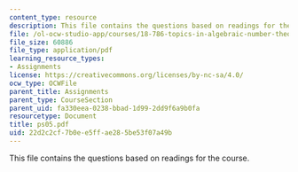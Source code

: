 ```yaml
---
content_type: resource
description: This file contains the questions based on readings for the course.
file: /ol-ocw-studio-app/courses/18-786-topics-in-algebraic-number-theory-spring-2006/22d2c2cf7b0ee5ffae285be53f07a49b_ps05.pdf
file_size: 60886
file_type: application/pdf
learning_resource_types:
- Assignments
license: https://creativecommons.org/licenses/by-nc-sa/4.0/
ocw_type: OCWFile
parent_title: Assignments
parent_type: CourseSection
parent_uid: fa330eea-0238-bbad-1d99-2dd9f6a9b0fa
resourcetype: Document
title: ps05.pdf
uid: 22d2c2cf-7b0e-e5ff-ae28-5be53f07a49b
---
```

This file contains the questions based on readings for the course.